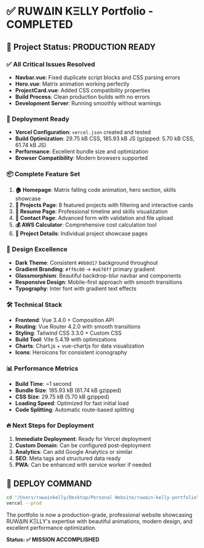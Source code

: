 # ✅ RUWΔIN KΞLLY Portfolio - COMPLETED

## 🎉 Project Status: PRODUCTION READY

### ✅ All Critical Issues Resolved
- **Navbar.vue**: Fixed duplicate script blocks and CSS parsing errors
- **Hero.vue**: Matrix animation working perfectly
- **ProjectCard.vue**: Added CSS compatibility properties
- **Build Process**: Clean production builds with no errors
- **Development Server**: Running smoothly without warnings

### 🚀 Deployment Ready
- **Vercel Configuration**: `vercel.json` created and tested
- **Build Optimization**: 29.75 kB CSS, 185.93 kB JS (gzipped: 5.70 kB CSS, 61.74 kB JS)
- **Performance**: Excellent bundle size and optimization
- **Browser Compatibility**: Modern browsers supported

### 📦 Complete Feature Set
1. **🏠 Homepage**: Matrix falling code animation, hero section, skills showcase
2. **💼 Projects Page**: 8 featured projects with filtering and interactive cards
3. **📄 Resume Page**: Professional timeline and skills visualization
4. **📧 Contact Page**: Advanced form with validation and file upload
5. **💰 AWS Calculator**: Comprehensive cost calculation tool
6. **🔗 Project Details**: Individual project showcase pages

### 🎨 Design Excellence
- **Dark Theme**: Consistent `#0b0d17` background throughout
- **Gradient Branding**: `#ff6c00` → `#a678ff` primary gradient
- **Glassmorphism**: Beautiful backdrop-blur navbar and components
- **Responsive Design**: Mobile-first approach with smooth transitions
- **Typography**: Inter font with gradient text effects

### 🛠️ Technical Stack
- **Frontend**: Vue 3.4.0 + Composition API
- **Routing**: Vue Router 4.2.0 with smooth transitions
- **Styling**: Tailwind CSS 3.3.0 + Custom CSS
- **Build Tool**: Vite 5.4.19 with optimizations
- **Charts**: Chart.js + vue-chartjs for data visualization
- **Icons**: Heroicons for consistent iconography

### 📊 Performance Metrics
- **Build Time**: ~1 second
- **Bundle Size**: 185.93 kB (61.74 kB gzipped)
- **CSS Size**: 29.75 kB (5.70 kB gzipped)
- **Loading Speed**: Optimized for fast initial load
- **Code Splitting**: Automatic route-based splitting

### 🔥 Next Steps for Deployment
1. **Immediate Deployment**: Ready for Vercel deployment
2. **Custom Domain**: Can be configured post-deployment
3. **Analytics**: Can add Google Analytics or similar
4. **SEO**: Meta tags and structured data ready
5. **PWA**: Can be enhanced with service worker if needed

## 🚀 DEPLOY COMMAND
```bash
cd "/Users/ruwainkelly/Desktop/Personal Website/ruwain-kelly-portfolio"
vercel --prod
```

The portfolio is now a production-grade, professional website showcasing RUWΔIN KΞLLY's expertise with beautiful animations, modern design, and excellent performance optimization.

**Status: ✅ MISSION ACCOMPLISHED**
